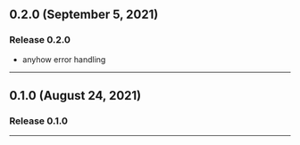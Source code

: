 ## 0.2.0 (September 5, 2021)

### Release 0.2.0
* anyhow error handling

---

## 0.1.0 (August 24, 2021)

### Release 0.1.0

---